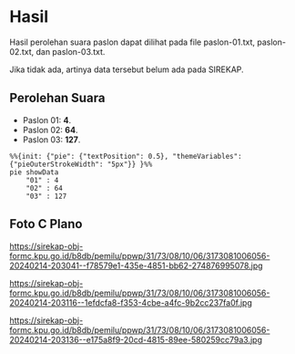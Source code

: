 # Hasil

Hasil perolehan suara paslon dapat dilihat pada file paslon-01.txt, paslon-02.txt, dan paslon-03.txt.

Jika tidak ada, artinya data tersebut belum ada pada SIREKAP.

## Perolehan Suara

 * Paslon 01: **4**.
 * Paslon 02: **64**.
 * Paslon 03: **127**.

```mermaid
%%{init: {"pie": {"textPosition": 0.5}, "themeVariables": {"pieOuterStrokeWidth": "5px"}} }%%
pie showData
    "01" : 4
    "02" : 64
    "03" : 127
```
## Foto C Plano

https://sirekap-obj-formc.kpu.go.id/b8db/pemilu/ppwp/31/73/08/10/06/3173081006056-20240214-203041--f78579e1-435e-4851-bb62-274876995078.jpg

https://sirekap-obj-formc.kpu.go.id/b8db/pemilu/ppwp/31/73/08/10/06/3173081006056-20240214-203116--1efdcfa8-f353-4cbe-a4fc-9b2cc237fa0f.jpg

https://sirekap-obj-formc.kpu.go.id/b8db/pemilu/ppwp/31/73/08/10/06/3173081006056-20240214-203136--e175a8f9-20cd-4815-89ee-580259cc79a3.jpg

